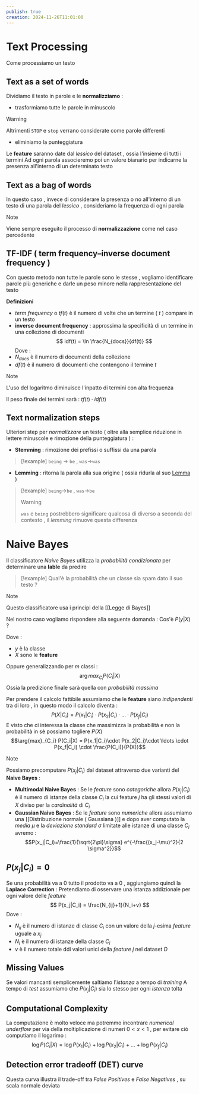 ```yaml
---
publish: true
creation: 2024-11-26T11:01:00
---
```

# Text Processing

Come processiamo un testo 
## Text as a set of words

Dividiamo il testo in parole e le **normalizziamo** : 
+ trasformiamo tutte le parole in minuscolo 
>[!warning] 
>Altrimenti `STOP` e `stop` verrano considerate come parole differenti
+ eliminiamo la punteggiatura

Le **feature** saranno date dal *lessico* del dataset , ossia l'insieme di tutti i termini 
Ad ogni parola associeremo poi un valore bianario per indicarne la presenza all'interno di un determinato testo 
## Text as a bag of words

In questo caso , invece di considerare la presenza o no all'interno di un testo di una parola del *lessico* , consideriamo la frequenza di ogni parola 

>[!note] 
>Viene sempre eseguito il processo di **normalizzazione** come nel caso percedente
## TF-IDF ( term frequency–inverse document frequency )

Con questo metodo non tutte le parole sono le stesse , vogliamo identificare parole più generiche e darle un peso minore nella rappresentazione del testo 

**Definizioni**
+ *term frequency* o $tf(t)$ è il numero di volte che un termine ( $t$ ) compare in un testo 
+ **inverse document frequency** : approssima la specificità di un termine in una collezione di documenti
$$
idf(t) = \ln \frac{N_{docs}}{df(t)}
$$
Dove :
+ $N_{docs}$ è il numero di documenti della collezione
+ $df(t)$ è il numero di documenti che contengono il termine $t$

>[!note] 
>L'uso del logaritmo diminuisce l'inpatto di termini con alta frequenza 

Il peso finale dei termini sarà : $tf(t)\cdot idf(t)$
## Text normalization steps

Ulteriori step per *normalizzare* un testo ( oltre alla semplice riduzione in lettere minuscole e rimozione della punteggiatura ) :
+ **Stemming** : rimozione dei prefissi o suffissi da una parola 
>[!example] 
>`being` $\to$ `be` , `was`$\to$`was`
+ **Lemming** : ritorna la parola alla sua origine ( ossia ridurla al suo [Lemma](https://it.wikipedia.org/wiki/Lemma_(linguistica)) )
>[!example] 
>`being`$\to$`be` , `was`$\to$`be`
>>[!warning] 
>>`was` e `being` postrebbero significare qualcosa di diverso a seconda del contesto , il *lemming* rimuove questa differenza
# Naive Bayes

Il classificatore *Naive Bayes* utilizza la *probabilità condizionata* per determinare una **lable** da predire 
>[!example] 
>Qual'è la probabilità che un classe sia spam dato il suo testo ?
>

>[!note] 
>Questo classificatore usa i principi della [[Legge di Bayes]]

Nel nostro caso vogliamo rispondere alla seguente domanda :
	Cos'è $P(y|X)$ ? 

Dove : 
+ $y$ è la classe  
+ $X$ sono le **feature**

Oppure generalizzando per $m$ classi :
$$\arg{max}_{C_i} P(C_i|X)$$
Ossia la predizione finale sarà quella con *probabilità massima*

Per prendere il calcolo fattibile assumiamo che le **feature** siano *indipendenti* tra di loro , in questo modo il calcolo diventa :
$$P(X|C_i) = P(x_1|C_i)\cdot P(x_2|C_i)\cdot \ldots \cdot P(x_f|C_i)$$
E visto che ci interessa la classe che massimizza la probabilità e non la probabilità in sè possiamo togliere $P(X)$ 
$$\arg{max}_{C_i} P(C_i|X) = P(x_1|C_i)\cdot P(x_2|C_i)\cdot \ldots \cdot P(x_f|C_i) \cdot \frac{P(C_i)}{P(X)}$$
>[!note] 
>Possiamo precomputare $P(x_j|C_i)$ dal dataset attraverso due varianti del **Naive Bayes** :
>+ **Multimodal Naive Bayes** : 
>	Se le *feature* sono *categoriche* allora $P(x_j|C_i)$ è il numero di istanze della classe $C_i$ la cui feature $j$ ha gli stessi valori di $X$ diviso per la *cardinalità* di $C_i$ 
>+ **Gaussian Naive Bayes** : 
>	Se le *feature* sono *numeriche* allora assumiamo una [[Distribuzione normale ( Gaussiana )]] e dopo aver computato la *media* $\mu$ e la *deviazione standard* $\sigma$ limitate alle istanze di una classe $C_i$ avremo : 
>	$$P(x_j|C_i)=\frac{1}{\sqrt{2\pi}\sigma} e^{-\frac{(x_j-\mu)^2}{2 \sigma^2}}$$
## $P(x_j|C_i) = 0$

Se una probabilità va a $0$ tutto il prodotto va a $0$ , aggiungiamo quindi la **Laplace Correction** : 
Pretendiamo di osservare una istanza addizionale per ogni valore delle *feature* 
$$
P(x_j|C_i) = \frac{N_{ij}+1}{N_i+v}
$$
Dove :
+ $N_{ij}$ è il numero di istanze di classe $C_i$ con un valore della $j$-esima *feature* uguale a $x_j$
+ $N_i$ è il numero di istanze della classe $C_i$
+ $v$ è il numero totale  ddi valori unici della *feature* $j$ nel dataset $D$
## Missing Values

Se valori mancanti semplicemente saltiamo l'*istanza* a tempo di *training* 
A tempo di *test* assumiamo che $P(x_j | C_i)$ sia lo stesso per ogni *istanza* tolta 
## Computational Complexity

La computazione è molto veloce ma potremmo incontrare *numerical underflow* per via della moltiplicazione di numeri $0<x<1$ , per evitare ciò computiamo il logarimo :
$$
	\log P(C_i|X) = \log P(x_1|C_i) + \log P(x_2 | C_i) + \dots + \log P(x_f|C_i)
$$
## Detection error tradeoff (DET) curve

Questa curva illustra il trade-off tra *False Positives* e *False Negatives* , su scala normale deviata